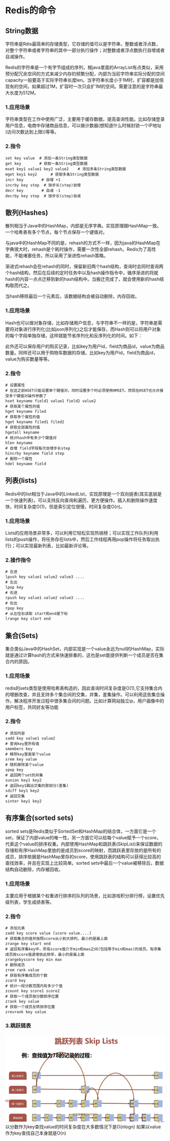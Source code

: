 # Redis的命令

## String数据
字符串是Rdis最简单的存储类型，它存储的值可以是字符串，整数或者浮点数，对整个字符串或者字符串的其中一部分执行操作；对整数或者浮点数执行自增或者自减操作。

Redis的字符串是一个有字节组成的序列，根java里面的ArrayList有点类似，采用预分配冗余空间的方式来减少内存的频繁分配，内部为当前字符串实际分配的空间capacity一般要高于实际字符串长度len。当字符串长度小于1M时，扩容都是加倍现有的空间，如果超过1M，扩容时一次只会扩1M的空间。需要注意的是字符串最大长度为512M。

### 1.应用场景
字符串类型在工作中使用广泛，主要用于缓存数据，提高查询性能。比如存储登录用户信息，电商中存储商品信息，可以做计数器(想知道什么时候封锁一个IP地址(访问次数达到上限))等等。

### 2.指令
```
set key value  # 添加一条String类型数据
get key        # 获取一条String类型数据
mset key1 value1 key2 value2    # 添加多条String类型数据
mget key1 key2      # 获取多条String类型数据
incr key        # 自增 +1
incrby key step  # 按步长(step)自增
decr key        # 自减 -1
decrby key step  # 按步长(step)自减
```

## 散列(Hashes)
散列相当于Java中的HashMap，内部是无序字典。实现原理跟HashMap一致。一个哈希表有多个节点，每个节点保存一个键值对。

与java中的HashMap不同的是，rehash的方式不一样，因为java的HashMap在字典很大时，rehash是个耗时操作，需要一次性全部rehash。Redis为了高性能，不能堵塞任务，所以采用了渐进性rehash策略。

渐进式rehash会在rehash的同时，保留新旧两个hash结构，查询时会同时查询两个hash结构，然后在后续的定时任务中以及hash操作指令中，循序渐进的将就hash的内容一点点迁移到新的hash结构中。当搬迁完成了，就会使用新的hash结构取而代之。

当hash移除最后一个元素后，该数据结构会被自动删除，内存回收。

### 1.应用场景
Hash也可以做对象存储，比如存储用户信息，与字符串不一样的是，字符串是需要将对象进行序列化(比如json序列化)之后才能保存，而Hash则可以将用户对象的每个字段单独存储，这样就能节省序列化和反序列化的时间。如下：

此外还可以保存用户的购买记录，比如key为用户id，field为商品id，value为商品数量。同样还可以用于购物车数据的存储，比如key为用户id，field为商品id，value为购买数量等等。

### 2.指令
```shell
# 设置属性
# 在这之前HSET只能设置单个键值对，同时设置多个时必须使用HMSET。而现在HSET也允许接受多个键值对操作参数了
hset keyname field1 value1 field2 value2
# 获取某个属性的值
hget keyname filed
# 获取多个属性的值
hget keyname filed1 filed2
# 获取全部属性的值
hgetall keyname
# 统计hash中有多少个键值对
hlen keyname
# 自增 field字段每次自增步长step
hincrby keyname field step
# 删除一个属性
hdel keyname field
```

## 列表(lists)
Redis中的list相当于Java中的LinkedList，实现原理是一个双向链表(其实底层是一个快速列表)，可以支持反向查询和遍历，更方便操作。插入和删除操作速度快，时间复杂度O(1)，但是索引定位很慢，时间复杂度O(n)。

### 1.应用场景
Lists的应用场景非常多，可以利用它轻松实现热销榜；可以实现工作队列(利用lists的push操作，将任务存在lists中，然后工作线程再用pop操作将任务取出执行)；可以实现最新列表，比如最新评论等。

### 2.操作指令
```shell
# 左进
lpush key value1 value2 value3 ....
# 左出
lpop key
# 右进
rpush key value1 value2 value3 ....
# 右出
rpop key
# 从左往右读取 start和end是下标
lrange key start end
```

## 集合(Sets)
集合类似Java中的HashSet，内部实现是一个value永远为null的HashMap，实际就是通过计算hash的方式来快速排重的，这也是set能提供判断一个成员是否在集合内的原因。

### 1.应用场景
redis的sets类型是使用哈希表构造的，因此查询时间复杂度是O(1),它支持集合内的增删改查，并且支持多个集合间的交集，并集，差集操作。可以利用这些集合操作，解决程序开发过程中很多集合间的问题。比如计算网站独立ip，用户画像中的用户标签，共同好友等功能

### 2.指令
```shell
# 添加内容
sadd key value1 value2
# 查询key里所有值
smembers key
# 移除key里面某个value
srem key value
# 随机移除某个value
spop key
# 返回两个set的并集
sunion key1 key2
# 返回key1踢出交集的那部分(差集)
sdiff key1 key2
# 返回交集
sinter key1 key2
```

## 有序集合(sorted sets)
sorted sets是Redis类似于SortedSet和HashMap的结合体，一方面它是一个set，保证了内部value的唯一性，另一方面它可以给每个value赋予一个score，代表这个value的排序权重。内部使用HashMap和跳跃表(SkipList)来保证数据的存储和有序HashMap里放的是成员到score的映射，而跳跃表里存放的是所有的成员，排序依据是HashMap里存的score，使用跳跃表的结构可以获得比较高的查找效率，并且在实现上比较简单。sorted sets中最后一个value被移除后，数据结构自动删除，内存被回收。

### 1.应用场景
主要应用于根据某个权重进行排序的队列的场景，比如游戏积分排行榜，设置优先级列表，学生成绩表等。

### 2.指令
```shell
# 添加元素
zadd key score value [score value....]
# 获取集合的值并按照score从小到大排列，最小的是最上面
zrange key start end
# 返回有序集key中，所有score值介于min和max之间(包括等于min和max)的成员。有序集成员按score值递增依此排序，最小的是最上面
zrangebyscore key min max
# 删除成员
zrem rank value
# 获取有序集成员的个数
zcard key
# 统计一段分数范围内有多少个值
zcount key score1 score2
# 获取一个成员按分数排序位置
zrank key value
# 获取一个成员反转排序位置
zrevrank key value
```

### 3.跳跃链表
![fail](img/4.1.png)
以分数作为key查找value的时间复杂度在大多数情况下是O(nlogn)
如果以value作为key查找自己本身就是O(n)